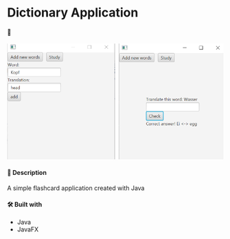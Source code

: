 # Dictionary Application

#### 🧪
![Image](demo.png)

#### 📝 Description
A simple flashcard application created with Java

#### 🛠️ Built with
 * Java
 * JavaFX
